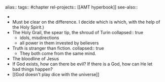 alias::
tags:: #chapter 
rel-projects:: [[AMT hyperbook]]
see-also::

-
- Must be clear on the difference. I decide which is which, with the help of the Holy Spirit.)
- The Holy Grail, the spear tip, the shroud of Turin
  collapsed:: true
	- idols, misdirections
	- all power in them invested by believers
- Truth is stranger than fiction.
  collapsed:: true
	- They both come from the same mind.
- The bloodline of Jesus
- If God exists, how can there be evil? If there is a God, how can He let bad things happen?
- [[God doesn't play dice with the universe]]